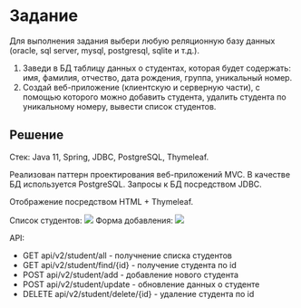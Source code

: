 # Задание

Для выполнения задания выбери любую реляционную базу данных (oracle, sql server, mysql, postgresql, sqlite и т.д.).

1. Заведи в БД таблицу данных о студентах, которая будет содержать: имя, фамилия, отчество, дата рождения, группа,
   уникальный номер.
2. Создай веб-приложение (клиентскую и серверную части), с помощью которого можно добавить студента, удалить студента по
   уникальному номеру, вывести список студентов.

## Решение

Стек: Java 11, Spring, JDBC, PostgreSQL, Thymeleaf.

Реализован паттерн проектирования веб-приложений MVC.
В качестве БД используется PostgreSQL. Запросы к БД посредством JDBC.

Отображение посредством HTML + Thymeleaf.

Cписок студентов:
<img src="C:\Users\Kolesov Sergey\Desktop\picture1.png">
Форма добавления:
<img src="C:\Users\Kolesov Sergey\Desktop\picture2.png">

API:
* GET api/v2/student/all - получнение списка студентов
* GET api/v2/student/find/{id} - получение студента по id
* POST api/v2/student/add - добавление нового студента
* POST api/v2/student/update - обновление данных о студенте
* DELETE api/v2/student/delete/{id} - удаление студента по id
